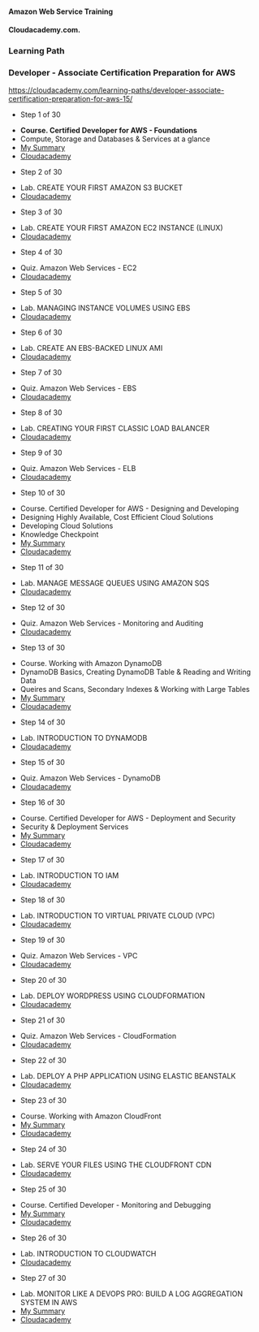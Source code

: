 #### Amazon Web Service Training
#### Cloudacademy.com. 

### Learning Path
### Developer - Associate Certification Preparation for AWS  

https://cloudacademy.com/learning-paths/developer-associate-certification-preparation-for-aws-15/  


* Step 1 of 30  
 - **Course. Certified Developer for AWS - Foundations**
 - Compute, Storage and Databases & Services at a glance  
 - [My Summary](https://github.com/maxaldunate/aws-training/blob/master/learning-paths-developer-associate-certification-preparation-for-aws-15/Setp01of30.%20Certified%20Developer%20for%20AWS.%20Foundations.md)
 - [Cloudacademy](https://cloudacademy.com/amazon-web-services/certified-developer-foundations-course/)

* Step 2 of 30  
 - Lab. CREATE YOUR FIRST AMAZON S3 BUCKET
 - [Cloudacademy](https://cloudacademy.com/amazon-web-services/labs/create-your-first-amazon-s3-bucket-2/)

* Step 3 of 30  
 - Lab. CREATE YOUR FIRST AMAZON EC2 INSTANCE (LINUX)
 - [Cloudacademy](https://cloudacademy.com/amazon-web-services/labs/create-your-first-amazon-ec2-instance-1/)

* Step 4 of 30  
 - Quiz. Amazon Web Services - EC2
 - [Cloudacademy](https://cloudacademy.com/quiz/study/497270/results/)

* Step 5 of 30  
 - Lab. MANAGING INSTANCE VOLUMES USING EBS
 - [Cloudacademy](https://cloudacademy.com/amazon-web-services/labs/managing-instance-volumes-using-ebs-6/)

* Step 6 of 30  
 - Lab. CREATE AN EBS-BACKED LINUX AMI
 - [Cloudacademy](https://cloudacademy.com/amazon-web-services/labs/create-ebs-backed-linux-ami-7/)

* Step 7 of 30  
 - Quiz. Amazon Web Services - EBS
 - [Cloudacademy](https://cloudacademy.com/quiz/study/497018/results/)

* Step 8 of 30  
 - Lab. CREATING YOUR FIRST CLASSIC LOAD BALANCER
 - [Cloudacademy](https://cloudacademy.com/amazon-web-services/labs/create-your-first-amazon-elastic-load-balancing-elb-4/)

* Step 9 of 30  
 - Quiz. Amazon Web Services - ELB
 - [Cloudacademy](https://cloudacademy.com/quiz/study/497023/results/)

* Step 10 of 30  
 - Course. Certified Developer for AWS - Designing and Developing
 - Designing Highly Available, Cost Efficient Cloud Solutions
 - Developing Cloud Solutions
 - Knowledge Checkpoint
 - [My Summary](https://github.com/maxaldunate/aws-training/blob/master/learning-paths-developer-associate-certification-preparation-for-aws-15/Setp10of30.%20Certified%20Developer%20for%20AWS.%20Designing%20and%20Developing.md)
 - [Cloudacademy](https://cloudacademy.com/amazon-web-services/certified-developer-designing-and-developing-course/)

* Step 11 of 30  
 - Lab. MANAGE MESSAGE QUEUES USING AMAZON SQS
 - [Cloudacademy](https://cloudacademy.com/amazon-web-services/labs/manage-message-queue-amazon-sqs-16/)

* Step 12 of 30  
 - Quiz. Amazon Web Services - Monitoring and Auditing
 - [Cloudacademy](https://cloudacademy.com/quiz/study/498827/results/)

* Step 13 of 30  
 - Course. Working with Amazon DynamoDB
 - DynamoDB Basics, Creating DynamoDB Table & Reading and Writing Data
 - Queires and Scans, Secondary Indexes & Working with Large Tables
 - [My Summary](https://github.com/maxaldunate/aws-training/blob/master/learning-paths-developer-associate-certification-preparation-for-aws-15/Setp13of30.%20Working%20with%20Amazon%20DynamoDB.md)
 - [Cloudacademy](https://cloudacademy.com/amazon-web-services/working-with-amazon-dynamodb-course/)

* Step 14 of 30  
 - Lab. INTRODUCTION TO DYNAMODB
 - [Cloudacademy](https://cloudacademy.com/amazon-web-services/labs/introduction-dynamodb-8/)

* Step 15 of 30  
 - Quiz. Amazon Web Services - DynamoDB
 - [Cloudacademy](https://cloudacademy.com/quiz/study/498841/results/)

* Step 16 of 30  
 - Course. Certified Developer for AWS - Deployment and Security
 - Security & Deployment Services
 - [My Summary](https://github.com/maxaldunate/aws-training/blob/master/learning-paths-developer-associate-certification-preparation-for-aws-15/Setp16of30.%20Working%20with%20Amazon%20DynamoDB%20-%20Copy.md)
 - [Cloudacademy](https://cloudacademy.com/amazon-web-services/deployment-and-security-certified-developer-for-aws-course/)

* Step 17 of 30  
 - Lab. INTRODUCTION TO IAM
 - [Cloudacademy](https://cloudacademy.com/amazon-web-services/labs/introduction-iam-13/)

* Step 18 of 30  
 - Lab. INTRODUCTION TO VIRTUAL PRIVATE CLOUD (VPC)
 - [Cloudacademy](https://cloudacademy.com/amazon-web-services/labs/introduction-virtual-private-cloud-vpc-9/)

* Step 19 of 30  
 - Quiz. Amazon Web Services - VPC
 - [Cloudacademy](https://cloudacademy.com/quiz/study/502821/results/)

* Step 20 of 30  
 - Lab. DEPLOY WORDPRESS USING CLOUDFORMATION
 - [Cloudacademy](https://cloudacademy.com/amazon-web-services/labs/deploy-wordpress-cloudformation-17/)

* Step 21 of 30  
 - Quiz. Amazon Web Services - CloudFormation
 - [Cloudacademy](https://cloudacademy.com/quiz/study/503113/results/)

* Step 22 of 30  
 - Lab. DEPLOY A PHP APPLICATION USING ELASTIC BEANSTALK
 - [Cloudacademy](https://cloudacademy.com/amazon-web-services/labs/deploy-php-application-using-elastic-beanstalk-26/)

* Step 23 of 30  
 - Course. Working with Amazon CloudFront
 - [My Summary]()
 - [Cloudacademy](https://cloudacademy.com/amazon-web-services/cloudfront-course/)

* Step 24 of 30  
 - Lab. SERVE YOUR FILES USING THE CLOUDFRONT CDN
 - [Cloudacademy](https://cloudacademy.com/amazon-web-services/labs/serve-your-files-using-cloudfront-cdn-15/)

* Step 25 of 30  
 - Course. Certified Developer - Monitoring and Debugging
 - [My Summary]()
 - [Cloudacademy](https://cloudacademy.com/amazon-web-services/certified-developer-monitoring-and-debugging-course/)

* Step 26 of 30  
 - Lab. INTRODUCTION TO CLOUDWATCH
 - [Cloudacademy](https://cloudacademy.com/amazon-web-services/labs/introduction-to-cloudwatch-18/)

* Step 27 of 30  
 - Lab. MONITOR LIKE A DEVOPS PRO: BUILD A LOG AGGREGATION SYSTEM IN AWS
 - [My Summary](https://github.com/maxaldunate/aws-training/tree/master/learning-paths-developer-associate-certification-preparation-for-aws-15/Step27of30.%20Lab.%20Log%20Aggregation%20System%20with%20Cloud%20Watch%20Elastic%20Search)
 - [Cloudacademy](https://cloudacademy.com/amazon-web-services/labs/aws-devops-pro-monitoring-build-log-aggregation-system-38/)



